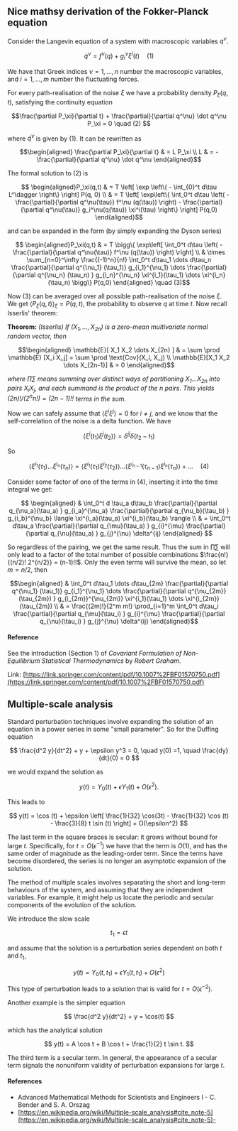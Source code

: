 ## Nice mathsy derivation of the Fokker-Planck equation

Consider the Langevin equation of a system with macroscopic variables $q^\nu$.

$$ \dot q^\nu = f^\nu(q) + g_i^\nu \xi^i (t)  \quad (1)$$

We have that Greek indices $\nu=1, \dots, n$ number the macroscopic variables, and $i=1, \dots, m$ number the fluctuating forces.

For every path-realisation of the noise $\xi$ we have a probability density $P_\xi(q,t)$, satisfying the continuity equation

$$\frac{\partial P_\xi}{\partial t} + \frac{\partial}{\partial q^\nu} \dot q^\nu P_\xi = 0 \quad (2) $$

where $\dot q^\nu$ is given by (1). It can be rewritten as

$$\begin{aligned}
\frac{\partial P_\xi}{\partial t}  & = L P_\xi \\
L & = - \frac{\partial}{\partial q^\nu} \dot q^\nu 
\end{aligned}$$

The formal solution to (2) is

$$ \begin{aligned}P_\xi(q,t) & = T \left[ \exp \left\{ - \int_{0}^t d\tau L^\dagger \right\} \right] P(q, 0) \\
& = T \left[ \exp\left\{ \int_0^t d\tau \left( - \frac{\partial}{\partial q^\nu(\tau)} f^\nu (q(\tau)) \right) - \frac{\partial}{\partial q^\nu(\tau)} g_i^\nu(q(\tau)) \xi^i(\tau) \right\} \right] P(q,0) \end{aligned}$$

and can be expanded in the form (by simply expanding the Dyson series)

$$ \begin{aligned}P_\xi(q,t) & = T \bigg\{ \exp\left[ \int_0^t d\tau \left( - \frac{\partial}{\partial q^\nu(\tau)} f^\nu (q(\tau)) \right) \right] \\
& \times  \sum_{n=0}^\infty  \frac{(-1)^n}{n!} \int_0^t d\tau_1 \dots d\tau_n \frac{\partial}{\partial q^{\nu_1} (\tau_1)} g_{i_1}^{\nu_1}  \dots \frac{\partial}{\partial q^{\nu_n} (\tau_n) } g_{i_n}^{\nu_n} \xi^{i_1}(\tau_1) \dots \xi^{i_n}(\tau_n) \bigg\} P(q,0) \end{aligned} \quad (3)$$

Now (3) can be averaged over all possible path-realisation of the noise $\xi$. We get $\langle P_\xi (q, t) \rangle_\xi = P(q,t)$, the probability to observe $q$ at time $t$. Now recall Isserlis' theorem:

**Theorem:** <i>(Isserlis) If $(X_1, \dots, X_{2n})$ is a zero-mean multivariate normal random vector, then</i>

$$\begin{aligned}
\mathbb{E}[ X_1 X_2 \dots X_{2n} ] & = \sum \prod \mathbb{E} [X_i X_j] = \sum \prod \text{Cov}(X_i, X_j) \\
\mathbb{E}[X_1 X_2 \dots X_{2n-1}] & = 0
\end{aligned}$$

<i>where $\prod \sum$ means summing over distinct ways of partitioning $X_1 \dots X_{2n}$ into pairs $X_i X_j$, and each summand is the product of the $n$ pairs. This yields $(2n)! / (2^n n!) = (2n - 1)!!$ terms in the sum.</i>

Now we can safely assume that $\langle \xi^i \xi^j \rangle = 0$ for $i\neq j$, and we know that the self-correlation of the noise is a delta function. We have

$$\langle \xi^i (t_1) \xi^j (t_2) \rangle = \delta^{ij} \delta(t_2 - t_1)$$

So

$$
\langle \xi^{i_1} (\tau_1) \dots \xi^{i_n}(\tau_n)\rangle = \langle \xi^{i_1} (\tau_1) \xi^{i_2} (\tau_2) \rangle \dots \langle \xi^{i_{n-1}} (\tau_{n-1}) \xi^{i_n} (\tau_n) \rangle + \dots \quad (4)
$$

Consider some factor of one of the terms in (4), inserting it into the time integral we get:

$$ \begin{aligned}
& \int_0^t d \tau_a d\tau_b  \frac{\partial}{\partial q_{\nu_a}(\tau_a) } g_{i_a}^{\nu_a} \frac{\partial}{\partial q_{\nu_b}(\tau_b) } g_{i_b}^{\nu_b} \langle \xi^{i_a}(\tau_a) \xi^{i_b}(\tau_b) \rangle \\
& = \int_0^t d\tau_a \frac{\partial}{\partial q_{\mu}(\tau_a) } g_{i}^{\mu} \frac{\partial}{\partial q_{\nu}(\tau_a) } g_{j}^{\nu} \delta^{ij}
\end{aligned} $$

So regardless of the pairing, we get the same result. Thus the sum in $\prod \sum$ will only lead to a factor of the total number of possible combinations $\frac{n!}{(n/2)! 2^{n/2}} = (n-1)!!$. Only the even terms will survive the mean, so let $m=n/2$, then

$$\begin{aligned}
& \int_0^t d\tau_1 \dots d\tau_{2m} \frac{\partial}{\partial q^{\nu_1} (\tau_1)} g_{i_1}^{\nu_1}  \dots \frac{\partial}{\partial q^{\nu_{2m}} (\tau_{2m}) } g_{i_{2m}}^{\nu_{2m}} \xi^{i_1}(\tau_1) \dots \xi^{i_{2m}}(\tau_{2m}) \\
& =  \frac{(2m)!}{2^m m!} \prod_{i=1}^m \int_0^t d\tau_i \frac{\partial}{\partial q_{\mu}(\tau_i) } g_{i}^{\mu} \frac{\partial}{\partial q_{\nu}(\tau_i) } g_{j}^{\nu} \delta^{ij}
 \end{aligned}$$

#### Reference

See the introduction (Section 1) of *Covariant Formulation of Non-Equilibrium Statistical Thermodynamics* by *Robert Graham*.

Link: [https://link.springer.com/content/pdf/10.1007%2FBF01570750.pdf](https://link.springer.com/content/pdf/10.1007%2FBF01570750.pdf)

## Multiple-scale analysis

Standard perturbation techniques involve expanding the solution of an equation in a power series in some "small parameter". So for the Duffing equation

$$ \frac{d^2 y}{dt^2} + y + \epsilon y^3 = 0, \quad y(0) =1, \quad \frac{dy}{dt}(0) = 0 $$

we would expand the solution as

$$ y(t) = Y_0(t) + \epsilon Y_1(t) + O(\epsilon^2). $$

This leads to

$$ y(t) = \cos (t) + \epsilon \left[ \frac{1}{32} \cos(3t) - \frac{1}{32} \cos (t) - \frac{3}{8} t \sin (t) \right] + O(\epsilon^2) $$

The last term in the square braces is secular: it grows without bound for large $t$. Specifically, for $t = O(\epsilon^{-1})$ we have that the term is $O(1)$, and has the same order of magnitude as the leading-order term. Since the terms have become disordered, the series is no longer an asymptotic expansion of the solution.

The method of multiple scales involves separating the short and long-term behaviours of the system, and assuming that they are independent variables. For example, it might help us locate the periodic and secular components of the evolution of the solution.

We introduce the slow scale

$$ t_1 = \epsilon t $$

and assume that the solution is a perturbation series dependent on both $t$ and $t_1$,

$$ y(t) = Y_0(t, t_1) + \epsilon Y_1(t, t_1) + O(\epsilon^2 ) $$ 

This type of perturbation leads to a solution that is valid for $t=O(\epsilon^{-2})$.

Another example is the simpler equation

$$ \frac{d^2 y}{dt^2} + y = \cos(t) $$

which has the analytical solution

$$ y(t) = A \cos t + B \cos t + \frac{1}{2} t \sin t. $$

The third term is a secular term. In general, the appearance of a secular term signals the nonuniform validity of perturbation expansions for large $t$.

#### References

- Advanced Mathematical Methods for Scientists and Engineers I - C. Bender and S. A. Orszag
- [https://en.wikipedia.org/wiki/Multiple-scale_analysis#cite_note-5](https://en.wikipedia.org/wiki/Multiple-scale_analysis#cite_note-5)- 
<!--stackedit_data:
eyJoaXN0b3J5IjpbMTcwNTIxMTc5Myw4MjkyOTk3NzEsLTEyMj
EwMjY4MjIsMTI2MzM1Njc4MCwtMTM3ODEyMjQ0NSw4NTA4NjQy
NiwxMDA3MDYxMTM1XX0=
-->